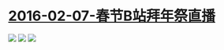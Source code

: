 # [2016-02-07-春节B站拜年祭直播](http://www.bilibili.com/html/bnj2016_m.html)
![](https://bilicover2016.github.io/Android/2016-02-07-拜年祭.png)
![](https://bilicover2016.github.io/Android/2016-02-07-春节B站拜年祭直播.png)
![](https://bilicover2016.github.io/PC/2016-02-07.jpg)
